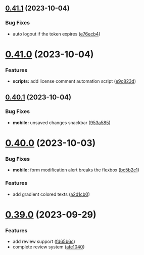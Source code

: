 ## [0.41.1](https://github.com/onesoft-sudo/sudobot-dashboard/compare/v0.41.0...v0.41.1) (2023-10-04)


### Bug Fixes

* auto logout if the token expires ([e76ecb4](https://github.com/onesoft-sudo/sudobot-dashboard/commit/e76ecb464fbec7739b236335f02b19c7410d91a8))



# [0.41.0](https://github.com/onesoft-sudo/sudobot-dashboard/compare/v0.40.1...v0.41.0) (2023-10-04)


### Features

* **scripts:** add license comment automation script ([e9c823d](https://github.com/onesoft-sudo/sudobot-dashboard/commit/e9c823dcd03295fee4156d75ffaaa5aae16762e6))



## [0.40.1](https://github.com/onesoft-sudo/sudobot-dashboard/compare/v0.40.0...v0.40.1) (2023-10-04)


### Bug Fixes

* **mobile:** unsaved changes snackbar ([953a585](https://github.com/onesoft-sudo/sudobot-dashboard/commit/953a5853f9e0d60ac9c55619c40112c4b0aca50c))



# [0.40.0](https://github.com/onesoft-sudo/sudobot-dashboard/compare/v0.39.0...v0.40.0) (2023-10-03)


### Bug Fixes

* **mobile:** form modification alert breaks the flexbox ([bc5b2c1](https://github.com/onesoft-sudo/sudobot-dashboard/commit/bc5b2c1c6a576bc52f6a2391b2ed55b7954348ed))


### Features

* add gradient colored texts ([a2d1cb0](https://github.com/onesoft-sudo/sudobot-dashboard/commit/a2d1cb0ca4c391ee8a47b86af6733628fdf8b786))



# [0.39.0](https://github.com/onesoft-sudo/sudobot-dashboard/compare/v0.38.1...v0.39.0) (2023-09-29)


### Features

* add review support ([fd65b6c](https://github.com/onesoft-sudo/sudobot-dashboard/commit/fd65b6c3150d102ec12491b80b880e8ed7b481e7))
* complete review system ([afe1040](https://github.com/onesoft-sudo/sudobot-dashboard/commit/afe104086c38fa0b63cc1666223a941b528b29ea))



